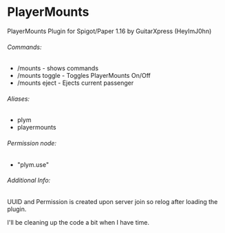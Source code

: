 # PlayerMounts
PlayerMounts Plugin for Spigot/Paper 1.16 by GuitarXpress (HeyImJ0hn)

###### Commands:
- /mounts - shows commands
- /mounts toggle - Toggles PlayerMounts On/Off
- /mounts eject - Ejects current passenger

###### Aliases:
  - plym
  - playermounts

###### Permission node:
- "plym.use"

###### Additional Info:
UUID and Permission is created upon server join so relog after loading the plugin.

I'll be cleaning up the code a bit when I have time.
